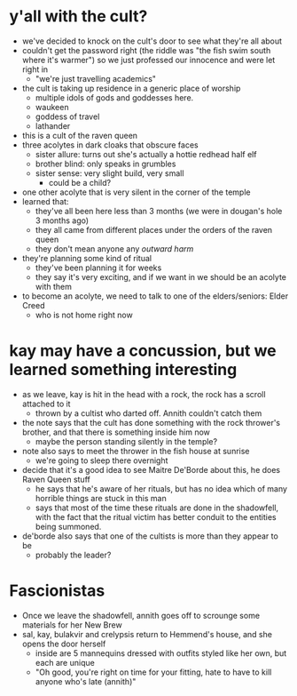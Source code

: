 # y'all with the cult?
- we've decided to knock on the cult's door to see what they're all about
- couldn't get the password right (the riddle was "the fish swim south where it's warmer") so we just professed our innocence and were let right in
	- "we're just travelling academics"
- the cult is taking up residence in a generic place of worship
	- multiple idols of gods and goddesses here.
	- waukeen
	- goddess of travel
	- lathander
- this is a cult of the raven queen
- three acolytes in dark cloaks that obscure faces
	- sister allure: turns out she's actually a hottie redhead half elf
	- brother blind: only speaks in grumbles
	- sister sense: very slight build, very small
		- could be a child?
- one other acolyte that is very silent in the corner of the temple
- learned that:
	- they've all been here less than 3 months (we were in dougan's hole 3 months ago)
	- they all came from different places under the orders of the raven queen
	- they don't mean anyone any *outward harm*
- they're planning some kind of ritual
	- they've been planning it for weeks
	- they say it's very exciting, and if we want in we should be an acolyte with them
- to become an acolyte, we need to talk to one of the elders/seniors: Elder Creed
	- who is not home right now

# kay may have a concussion, but we learned something interesting
- as we leave, kay is hit in the head with a rock, the rock has a scroll attached to it
	- thrown by a cultist who darted off. Annith couldn't catch them
- the note says that the cult has done something with the rock thrower's brother, and that there is something inside him now
	- maybe the person standing silently in the temple?
- note also says to meet the thrower in the fish house at sunrise
	- we're going to sleep there overnight
- decide that it's a good idea to see Maitre De'Borde about this, he does Raven Queen stuff
	- he says that he's aware of her rituals, but has no idea which of many horrible things are stuck in this man
	- says that most of the time these rituals are done in the shadowfell, with the fact that the ritual victim has better conduit to the entities being summoned.
- de'borde also says that one of the cultists is more than they appear to be
	- probably the leader?

# Fascionistas
- Once we leave the shadowfell, annith goes off to scrounge some materials for her New Brew
- sal, kay, bulakvir and crelypsis return to Hemmend's house, and she opens the door herself
	- inside are 5 mannequins dressed with outfits styled like her own, but each are unique
	- "Oh good, you're right on time for your fitting, hate to have to kill anyone who's late (annith)"
